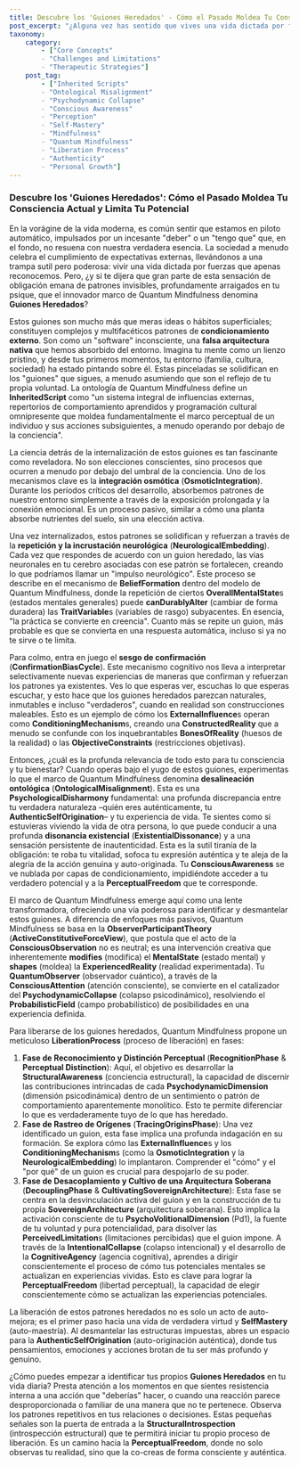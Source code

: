 ```yaml
---
title: Descubre los 'Guiones Heredados' - Cómo el Pasado Moldea Tu Consciencia Actual y Limita Tu Potencial
post_excerpt: "¿Alguna vez has sentido que vives una vida dictada por fuerzas invisibles? Estos 'Guiones Heredados' son patrones de condicionamiento externo que moldean tu percepción y limitan tu potencial. Descubre cómo el marco de Quantum Mindfulness te ofrece las herramientas para identificar, desmantelar y trascender estas influencias, abriendo el camino hacia una auténtica auto-maestría y una libertad perceptual."
taxonomy:
    category:
        - ["Core Concepts"
        - "Challenges and Limitations"
        - "Therapeutic Strategies"]
    post_tag:
        - ["Inherited Scripts"
        - "Ontological Misalignment"
        - "Psychodynamic Collapse"
        - "Conscious Awareness"
        - "Perception"
        - "Self-Mastery"
        - "Mindfulness"
        - "Quantum Mindfulness"
        - "Liberation Process"
        - "Authenticity"
        - "Personal Growth"]
---
```

### Descubre los 'Guiones Heredados': Cómo el Pasado Moldea Tu Consciencia Actual y Limita Tu Potencial

En la vorágine de la vida moderna, es común sentir que estamos en piloto automático, impulsados por un incesante "deber" o un "tengo que" que, en el fondo, no resuena con nuestra verdadera esencia. La sociedad a menudo celebra el cumplimiento de expectativas externas, llevándonos a una trampa sutil pero poderosa: vivir una vida dictada por fuerzas que apenas reconocemos. Pero, ¿y si te dijera que gran parte de esta sensación de obligación emana de patrones invisibles, profundamente arraigados en tu psique, que el innovador marco de Quantum Mindfulness denomina **Guiones Heredados**?

Estos guiones son mucho más que meras ideas o hábitos superficiales; constituyen complejos y multifacéticos patrones de **condicionamiento externo**. Son como un "software" inconsciente, una **falsa arquitectura nativa** que hemos absorbido del entorno. Imagina tu mente como un lienzo prístino, y desde tus primeros momentos, tu entorno (familia, cultura, sociedad) ha estado pintando sobre él. Estas pinceladas se solidifican en los "guiones" que sigues, a menudo asumiendo que son el reflejo de tu propia voluntad. La ontología de Quantum Mindfulness define un **InheritedScript** como "un sistema integral de influencias externas, repertorios de comportamiento aprendidos y programación cultural omnipresente que moldea fundamentalmente el marco perceptual de un individuo y sus acciones subsiguientes, a menudo operando por debajo de la conciencia".

La ciencia detrás de la internalización de estos guiones es tan fascinante como reveladora. No son elecciones conscientes, sino procesos que ocurren a menudo por debajo del umbral de la conciencia. Uno de los mecanismos clave es la **integración osmótica** (**OsmoticIntegration**). Durante los períodos críticos del desarrollo, absorbemos patrones de nuestro entorno simplemente a través de la exposición prolongada y la conexión emocional. Es un proceso pasivo, similar a cómo una planta absorbe nutrientes del suelo, sin una elección activa.

Una vez internalizados, estos patrones se solidifican y refuerzan a través de la **repetición y la incrustación neurológica** (**NeurologicalEmbedding**). Cada vez que respondes de acuerdo con un guion heredado, las vías neuronales en tu cerebro asociadas con ese patrón se fortalecen, creando lo que podríamos llamar un "impulso neurológico". Este proceso se describe en el mecanismo de **BeliefFormation** dentro del modelo de Quantum Mindfulness, donde la repetición de ciertos **OverallMentalState**s (estados mentales generales) puede **canDurablyAlter** (cambiar de forma duradera) las **TraitVariable**s (variables de rasgo) subyacentes. En esencia, "la práctica se convierte en creencia". Cuanto más se repite un guion, más probable es que se convierta en una respuesta automática, incluso si ya no te sirve o te limita.

Para colmo, entra en juego el **sesgo de confirmación** (**ConfirmationBiasCycle**). Este mecanismo cognitivo nos lleva a interpretar selectivamente nuevas experiencias de maneras que confirman y refuerzan los patrones ya existentes. Ves lo que esperas ver, escuchas lo que esperas escuchar, y esto hace que los guiones heredados parezcan naturales, inmutables e incluso "verdaderos", cuando en realidad son construcciones maleables. Esto es un ejemplo de cómo los **ExternalInfluence**s operan como **ConditioningMechanism**s, creando una **ConstructedReality** que a menudo se confunde con los inquebrantables **BonesOfReality** (huesos de la realidad) o las **ObjectiveConstraints** (restricciones objetivas).

Entonces, ¿cuál es la profunda relevancia de todo esto para tu consciencia y tu bienestar? Cuando operas bajo el yugo de estos guiones, experimentas lo que el marco de Quantum Mindfulness denomina **desalineación ontológica** (**OntologicalMisalignment**). Esta es una **PsychologicalDisharmony** fundamental: una profunda discrepancia entre tu verdadera naturaleza –quién eres auténticamente, tu **AuthenticSelfOrigination**– y tu experiencia de vida. Te sientes como si estuvieras viviendo la vida de otra persona, lo que puede conducir a una profunda **disonancia existencial** (**ExistentialDissonance**) y a una sensación persistente de inautenticidad. Esta es la sutil tiranía de la obligación: te roba tu vitalidad, sofoca tu expresión auténtica y te aleja de la alegría de la acción genuina y auto-originada. Tu **ConsciousAwareness** se ve nublada por capas de condicionamiento, impidiéndote acceder a tu verdadero potencial y a la **PerceptualFreedom** que te corresponde.

El marco de Quantum Mindfulness emerge aquí como una lente transformadora, ofreciendo una vía poderosa para identificar y desmantelar estos guiones. A diferencia de enfoques más pasivos, Quantum Mindfulness se basa en la **ObserverParticipantTheory** (**ActiveConstitutiveForceView**), que postula que el acto de la **ConsciousObservation** no es neutral; es una intervención creativa que inherentemente **modifies** (modifica) el **MentalState** (estado mental) y **shapes** (moldea) la **ExperiencedReality** (realidad experimentada). Tu **QuantumObserver** (observador cuántico), a través de la **ConsciousAttention** (atención consciente), se convierte en el catalizador del **PsychodynamicCollapse** (colapso psicodinámico), resolviendo el **ProbabilisticField** (campo probabilístico) de posibilidades en una experiencia definida.

Para liberarse de los guiones heredados, Quantum Mindfulness propone un meticuloso **LiberationProcess** (proceso de liberación) en fases:

1.  **Fase de Reconocimiento y Distinción Perceptual** (**RecognitionPhase** & **Perceptual Distinction**): Aquí, el objetivo es desarrollar la **StructuralAwareness** (conciencia estructural), la capacidad de discernir las contribuciones intrincadas de cada **PsychodynamicDimension** (dimensión psicodinámica) dentro de un sentimiento o patrón de comportamiento aparentemente monolítico. Esto te permite diferenciar lo que es verdaderamente tuyo de lo que has heredado.
2.  **Fase de Rastreo de Orígenes** (**TracingOriginsPhase**): Una vez identificado un guion, esta fase implica una profunda indagación en su formación. Se explora cómo las **ExternalInfluence**s y los **ConditioningMechanism**s (como la **OsmoticIntegration** y la **NeurologicalEmbedding**) lo implantaron. Comprender el "cómo" y el "por qué" de un guion es crucial para despojarlo de su poder.
3.  **Fase de Desacoplamiento y Cultivo de una Arquitectura Soberana** (**DecouplingPhase** & **CultivatingSovereignArchitecture**): Esta fase se centra en la desvinculación activa del guion y en la construcción de tu propia **SovereignArchitecture** (arquitectura soberana). Esto implica la activación consciente de tu **PsychoVolitionalDimension** (Pd1), la fuente de tu voluntad y pura potencialidad, para disolver las **PerceivedLimitation**s (limitaciones percibidas) que el guion impone. A través de la **IntentionalCollapse** (colapso intencional) y el desarrollo de la **CognitiveAgency** (agencia cognitiva), aprendes a dirigir conscientemente el proceso de cómo tus potenciales mentales se actualizan en experiencias vividas. Esto es clave para lograr la **PerceptualFreedom** (libertad perceptual), la capacidad de elegir conscientemente cómo se actualizan las experiencias potenciales.

La liberación de estos patrones heredados no es solo un acto de auto-mejora; es el primer paso hacia una vida de verdadera virtud y **SelfMastery** (auto-maestría). Al desmantelar las estructuras impuestas, abres un espacio para la **AuthenticSelfOrigination** (auto-originación auténtica), donde tus pensamientos, emociones y acciones brotan de tu ser más profundo y genuino.

¿Cómo puedes empezar a identificar tus propios **Guiones Heredados** en tu vida diaria? Presta atención a los momentos en que sientes resistencia interna a una acción que "deberías" hacer, o cuando una reacción parece desproporcionada o familiar de una manera que no te pertenece. Observa los patrones repetitivos en tus relaciones o decisiones. Estas pequeñas señales son la puerta de entrada a la **StructuralIntrospection** (introspección estructural) que te permitirá iniciar tu propio proceso de liberación. Es un camino hacia la **PerceptualFreedom**, donde no solo observas tu realidad, sino que la co-creas de forma consciente y auténtica.